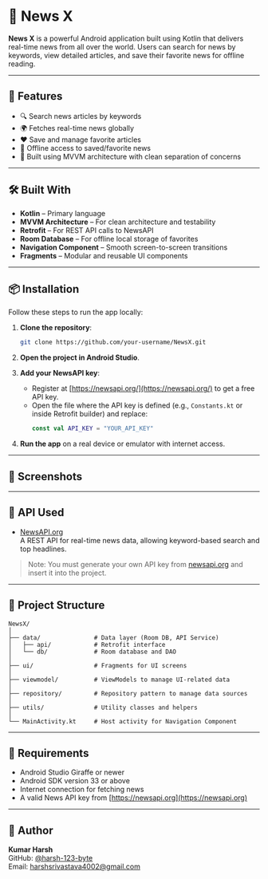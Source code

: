 


# 📰 News X

**News X** is a powerful Android application built using Kotlin that delivers real-time news from all over the world. Users can search for news by keywords, view detailed articles, and save their favorite news for offline reading.

---

## 🚀 Features

- 🔍 Search news articles by keywords
- 🌍 Fetches real-time news globally
- ❤️ Save and manage favorite articles
- 📴 Offline access to saved/favorite news
- 📱 Built using MVVM architecture with clean separation of concerns

---

## 🛠️ Built With

- **Kotlin** – Primary language
- **MVVM Architecture** – For clean architecture and testability
- **Retrofit** – For REST API calls to NewsAPI
- **Room Database** – For offline local storage of favorites
- **Navigation Component** – Smooth screen-to-screen transitions
- **Fragments** – Modular and reusable UI components

---

## 📦 Installation

Follow these steps to run the app locally:

1. **Clone the repository**:
   ```bash
   git clone https://github.com/your-username/NewsX.git
   ```

2. **Open the project in Android Studio**.

3. **Add your NewsAPI key**:
   - Register at [https://newsapi.org/](https://newsapi.org/) to get a free API key.
   - Open the file where the API key is defined (e.g., `Constants.kt` or inside Retrofit builder) and replace:
     ```kotlin
     const val API_KEY = "YOUR_API_KEY"
     ```

4. **Run the app** on a real device or emulator with internet access.

---

## 📸 Screenshots

<!-- Upload images to the `screenshots/` folder in your GitHub repo and reference them like below -->

<!--
![Home Screen](screenshots/home.png)
![Search Feature](screenshots/search.png)
![Favorites Section](screenshots/favorites.png)
-->

---

## 🔗 API Used

- [NewsAPI.org](https://newsapi.org/)  
  A REST API for real-time news data, allowing keyword-based search and top headlines.

> Note: You must generate your own API key from [newsapi.org](https://newsapi.org/) and insert it into the project.

---

## 📁 Project Structure

```
NewsX/
│
├── data/               # Data layer (Room DB, API Service)
│   ├── api/            # Retrofit interface
│   └── db/             # Room database and DAO
│
├── ui/                 # Fragments for UI screens
│
├── viewmodel/          # ViewModels to manage UI-related data
│
├── repository/         # Repository pattern to manage data sources
│
├── utils/              # Utility classes and helpers
│
└── MainActivity.kt     # Host activity for Navigation Component
```

---

## 📌 Requirements

- Android Studio Giraffe or newer
- Android SDK version 33 or above
- Internet connection for fetching news
- A valid News API key from [https://newsapi.org](https://newsapi.org)

---

## 👤 Author

**Kumar Harsh**  
GitHub: [@harsh-123-byte](https://github.com/harsh-123-byte)  
Email: harshsrivastava4002@gmail.com




